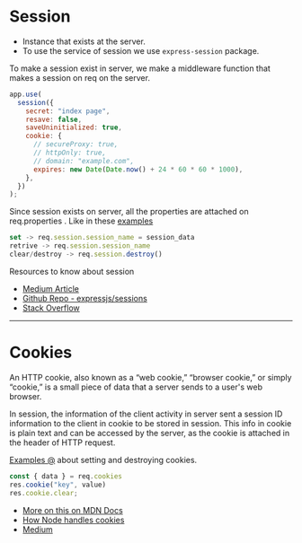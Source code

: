 # Session

- Instance that exists at the server.
- To use the service of session we use `express-session` package.

To make a session exist in server, we make a middleware function that makes a session on req on the server.

```js
app.use(
  session({
    secret: "index page",
    resave: false,
    saveUninitialized: true,
    cookie: {
      // secureProxy: true,
      // httpOnly: true,
      // domain: "example.com",
      expires: new Date(Date.now() + 24 * 60 * 60 * 1000),
    },
  })
);
```

Since session exists on server, all the properties are attached on req.properties . Like in these [examples](./controller/session.js)

```js
set -> req.session.session_name = session_data
retrive -> req.session.session_name
clear/destroy -> req.session.destroy()
```

Resources to know about session
- [Medium Article](https://medium.com/@alysachan830/cookie-and-session-ii-how-session-works-in-express-session-7e08d102deb8)
- [Github Repo - expressjs/sessions](https://github.com/expressjs/session)
- [Stack Overflow](https://stackoverflow.com/questions/28789857/how-is-the-express-req-session-object-persisted)

<hr/>

# Cookies

An HTTP cookie, also known as a “web cookie,” “browser cookie,” or simply “cookie,” is a small piece of data that a server sends to a user's web browser.

In session, the information of the client activity in server sent a session ID information to the client in cookie to be stored in session.
This info in cookie is plain text and can be accessed by the server, as the cookie is attached in the header of HTTP request.

[Examples @](./controller/cookie.js) about setting and destroying cookies.

```js
const { data } = req.cookies
res.cookie("key", value)
res.cookie.clear;
```

- [More on this on MDN Docs](https://developer.mozilla.org/en-US/docs/Web/HTTP/Cookies)
- [How Node handles cookies](https://nodejs.org/dist/latest-v14.x/docs/api/http.html#http_response_setheader_name_value)
- [Medium](https://medium.com/@joshirahul329/how-to-work-with-cookies-client-side-6c89eda24da6)